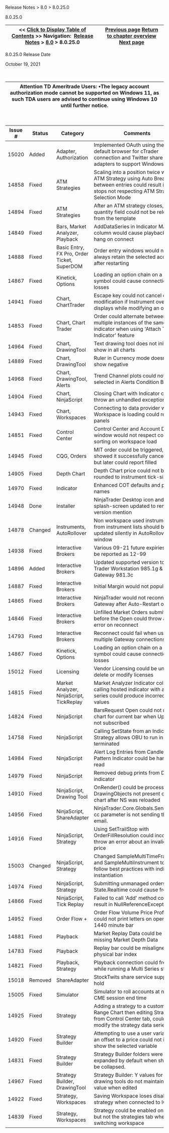 ﻿


Release Notes \> 8\.0 \> 8\.0\.25\.0






















8\.0\.25\.0







| \<\< [Click to Display Table of Contents](8_0_25_0.md) \>\> **Navigation:**     [Release Notes](release_notes.md) \> [8\.0](8_0.md) \> 8\.0\.25\.0 | [Previous page](8_0_26_1.md) [Return to chapter overview](8_0.md) [Next page](8_0_24_3.md) |
| --- | --- |











8\.0\.25\.0 Release Date


October 19, 2021


 




| Attention TD Ameritrade Users:  •The legacy account authorization mode cannot be supported on Windows 11, as such TDA users are advised to continue using Windows 10 until further notice. |
| --- |



 




| Issue \# | Status | Category | Comments |
| --- | --- | --- | --- |
| 15020 | Added | Adapter, Authorization | Implemented OAuth using the default browser for cTrader connection and Twitter share adapters to support Windows 11\. |
| 14858 | Fixed | ATM Strategies | Scaling into a position twice with ATM Strategy using Auto Breakeven between entries could result in stops not respecting ATM Strategy Selection Mode |
| 14894 | Fixed | ATM Strategies | After an ATM strategy closes, the quantity field could not be reloaded from the template |
| 14849 | Fixed | Bars, Market Analyzer, Playback | AddDataSeries in Indicator MA column would cause playback to hang on connect |
| 14888 | Fixed | Basic Entry, FX Pro, Order Ticket, SuperDOM | Order entry windows would not always retain the selected account after restarting |
| 14867 | Fixed | Kinetick, Options | Loading an option chain on a stock symbol could cause connection losses |
| 14941 | Fixed | Chart, ChartTrader | Escape key could not cancel order modification if Instrument overlay displays while modifying an order |
| 14853 | Fixed | Chart, Chart Trader | Order could alternate between multiple instances of the same indicator when using 'Attach To Indicator' feature |
| 14964 | Fixed | Chart, DrawingTool | Text drawing tool does not initially show in all charts |
| 14889 | Fixed | Chart, DrawingTool | Ruler in Currency mode doesn't show negative |
| 14968 | Fixed | Chart, DrawingTool, Alerts | Trend Channel plots could not be selected in Alerts Condition Builder |
| 14904 | Fixed | Chart, NinjaScript | Closing Chart with Indicator could throw an unhandled exception |
| 14943 | Fixed | Chart, Workspaces | Connecting to data provider while Workspace is loading could re\-size panels |
| 14851 | Fixed | Control Center | Control Center and Account Data window would not respect column sorting on workspace load |
| 14945 | Fixed | CQG, Orders | MIT order could be triggered, then showed it successfully canceled, but later could report filled |
| 14905 | Fixed | Depth Chart | Depth Chart price could not be rounded to instrument tick\-size |
| 14970 | Fixed | Indicator | Enhanced COT defaults and plot names |
| 14948 | Done | Installer | NinjaTrader Desktop icon and splash\-screen updated to remove version mention |
| 14878 | Changed | Instruments, AutoRollover | Non workspace used instruments from instrument lists should be updated silently in AutoRollover window |
| 14938 | Fixed | Interactive Brokers | Various 09\-21 future expiries could be reported as 12\-99 |
| 14896 | Added | Interactive Brokers | Updated supported version to Trader Workstation 985\.1g \& Gateway 981\.3c |
| 14887 | Fixed | Interactive Brokers | Initial Margin would not populate |
| 14865 | Fixed | Interactive Brokers | NinjaTrader would not reconnect to Gateway after Auto\-Restart occurs. |
| 14846 | Fixed | Interactive Brokers | Unfilled Market Orders submitted before the Open could throw an error on reconnect |
| 14793 | Fixed | Interactive Brokers | Reconnect could fail when using multiple Gateway connections |
| 14867 | Fixed | Kinetick, Options | Loading an option chain on a stock symbol could cause connection losses |
| 15012 | Fixed | Licensing | Vendor Licensing could be unable to delete or modify licenses |
| 14815 | Fixed | Market Analyzer, NinjaScript, TickReplay | Market Analyzer Indicator column calling hosted indicator with added series could produce incorrect values |
| 14824 | Fixed | NinjaScript | BarsRequest Open could not match chart for current bar when Update is not subscribed |
| 14758 | Fixed | NinjaScript | Calling SetState from an Indicator or Strategy allows OBU to run in terminated |
| 14984 | Fixed | NinjaScript | Alert Log Entries from Candlestick Pattern Indicator could be hard to read |
| 14979 | Fixed | NinjaScript | Removed debug prints from Darvas indicator |
| 14910 | Fixed | NinjaScript, Drawing Tool | OnRender() could be processed for DrawingObjects not present on chart after NS was reloaded |
| 14956 | Fixed | NinjaScript, ShareAdapter | NinjaTrader.Core.Globals.SendMail() cc parameter is not sending the email. |
| 14916 | Fixed | NinjaScript, Strategy | Using SetTrailStop with OrderFillResolution could incorrectly throw an error about an invalid stop price |
| 15003 | Changed | NinjaScript, Strategy | Changed SampleMultiTimeFrame and SampleMultiInstrument to follow best practices with indicator instantiation |
| 14974 | Fixed | NinjaScript, Strategy | Submitting unmanaged orders in State.Realtime could cause freezes |
| 14866 | Fixed | NinjaScript, Tick Replay | Failed to call 'Add' method could result in NullReferenceException |
| 14952 | Fixed | Order Flow \+ | Order Flow Volume Price Profile could not print letters on open of 1440 minute bar |
| 14881 | Fixed | Playback | Market Replay Data could be missing Market Depth Data |
| 14783 | Fixed | Playback | Replay bar could be misaligned with physical bar index |
| 14821 | Fixed | Playback, Strategy | Playback connection could freeze while running a Multi Series strategy |
| 15018 | Removed | ShareAdapter | StockTwits share service support on hold |
| 15005 | Fixed | Simulator | Simulator to roll accounts at new CME session end time |
| 14925 | Fixed | Strategy | Adding a strategy to a custom Range Chart then editing Strategy from Control Center tab, could modify the strategy data series |
| 14920 | Fixed | Strategy Builder | Attempting to use a user variable as an offset to a price could not initially show the selected variable |
| 14831 | Fixed | Strategy Builder | Strategy Builder folders were expanded by default when should be collapsed. |
| 14967 | Fixed | Strategy Builder, DrawingTool | Strategy Builder: Y values for drawing tools do not maintain their value when edited |
| 14922 | Fixed | Strategy, Workspaces | Saving Workspace loses disabled strategy when connected to IQFeed |
| 14839 | Fixed | Strategy, Workspaces | Strategy could be enabled on chart but not the strategies tab when switching workspace |



 








